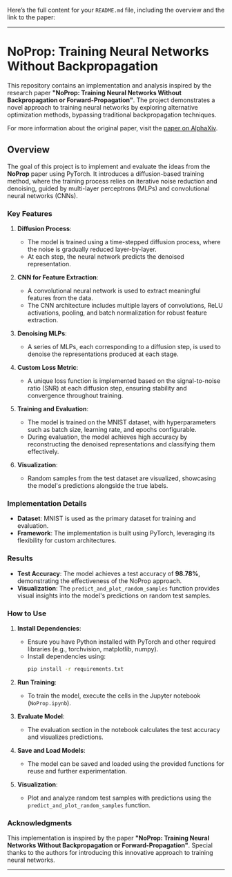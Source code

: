 Here’s the full content for your `README.md` file, including the overview and the link to the paper:

---

# NoProp: Training Neural Networks Without Backpropagation

This repository contains an implementation and analysis inspired by the research paper **"NoProp: Training Neural Networks Without Backpropagation or Forward-Propagation"**. The project demonstrates a novel approach to training neural networks by exploring alternative optimization methods, bypassing traditional backpropagation techniques.

For more information about the original paper, visit the [paper on AlphaXiv](https://www.alphaxiv.org/abs/2503.24322).

## Overview

The goal of this project is to implement and evaluate the ideas from the **NoProp** paper using PyTorch. It introduces a diffusion-based training method, where the training process relies on iterative noise reduction and denoising, guided by multi-layer perceptrons (MLPs) and convolutional neural networks (CNNs).

### Key Features

1. **Diffusion Process**:
   - The model is trained using a time-stepped diffusion process, where the noise is gradually reduced layer-by-layer.
   - At each step, the neural network predicts the denoised representation.

2. **CNN for Feature Extraction**:
   - A convolutional neural network is used to extract meaningful features from the data.
   - The CNN architecture includes multiple layers of convolutions, ReLU activations, pooling, and batch normalization for robust feature extraction.

3. **Denoising MLPs**:
   - A series of MLPs, each corresponding to a diffusion step, is used to denoise the representations produced at each stage.

4. **Custom Loss Metric**:
   - A unique loss function is implemented based on the signal-to-noise ratio (SNR) at each diffusion step, ensuring stability and convergence throughout training.

5. **Training and Evaluation**:
   - The model is trained on the MNIST dataset, with hyperparameters such as batch size, learning rate, and epochs configurable.
   - During evaluation, the model achieves high accuracy by reconstructing the denoised representations and classifying them effectively.

6. **Visualization**:
   - Random samples from the test dataset are visualized, showcasing the model's predictions alongside the true labels.

### Implementation Details

- **Dataset**: MNIST is used as the primary dataset for training and evaluation.
- **Framework**: The implementation is built using PyTorch, leveraging its flexibility for custom architectures.

### Results

- **Test Accuracy**: The model achieves a test accuracy of **98.78%**, demonstrating the effectiveness of the NoProp approach.
- **Visualization**: The `predict_and_plot_random_samples` function provides visual insights into the model's predictions on random test samples.

### How to Use

1. **Install Dependencies**:
   - Ensure you have Python installed with PyTorch and other required libraries (e.g., torchvision, matplotlib, numpy).
   - Install dependencies using:
     ```bash
     pip install -r requirements.txt
     ```

2. **Run Training**:
   - To train the model, execute the cells in the Jupyter notebook (`NoProp.ipynb`).

3. **Evaluate Model**:
   - The evaluation section in the notebook calculates the test accuracy and visualizes predictions.

4. **Save and Load Models**:
   - The model can be saved and loaded using the provided functions for reuse and further experimentation.

5. **Visualization**:
   - Plot and analyze random test samples with predictions using the `predict_and_plot_random_samples` function.

### Acknowledgments

This implementation is inspired by the paper **"NoProp: Training Neural Networks Without Backpropagation or Forward-Propagation"**. Special thanks to the authors for introducing this innovative approach to training neural networks.

---
